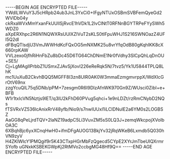 -----BEGIN AGE ENCRYPTED FILE-----
YWdlLWVuY3J5cHRpb24ub3JnL3YxCi0+IFgyNTUxOSBmSVBFemQyeGd2WVlDb04y
ckRxaWVxMmYxanFkUUllSjRvcE1hVDk1L2lvClNtT0RFNnBGYTRPeFYySWh5WDZ0
aXpERXhpc2R6N1NQWXRsUUlXZlVuT2sKLS0tIFpuWHJ1S216SWNOazZ4UFl5Q2dl
dFBqQTlsdjU3VmJWWHdKcFQxOG5mNXMK25u8vrYfqOdB80gKqhIKK8cX660rpKAW
VVLzexo0jfhRiHnFbZu8bDc45D6TG64ChDNmE1Nr0fVdhy3SlCpQhLqDnOU+SE5/
Cj+LgMAgIlPrbbZ1USmxZJAvSjXovI226eReRqk5N/7tvz5/Yk1U5844TPLQ8LhK
mc1UuXuB2CkvhBQQ5MGFF8I3zn8UlR0AK0W3mmaEzmgmvrppX/WdXIcGrOtV69nx
zzgYcuQlL75q5DNb/pPM+7zesgm0R6I9DlzAfnWK970Gn9Z/WUsci0ZibI+e+BFB
W1r1txIcVN5Nztjs9lET/q3IU2kFhD60PVug5qhci+1e9nLDZt/rzRmCNybD2NQs
fTSVRxVZ536lcAnixRrV48yfb/Nio9/s7nwIUUxl1iLCIDNulE2a6YM0s2LOGBSZ
AaGG8qPeLjrdTQV+2laNZ19adpC5Li3VuvZM5sS0LQ3J+zemqWkcpojXVoIbOA3C
6XBqhBjc6yxXCnqHwH0+ifmDFgAUOG13BkjYv32jRqWKeB6Lxmdb5Q030hVN9zyV
H4ZKlWIcY1PMQgif9r5K43CTxpHGrMbFzQgecd5CYpE2XYrJmTbeUIQXrmrSYofb
uGNxkKSBEKGWpKj2RtMVo2ccbgMG48Hf9Q==
-----END AGE ENCRYPTED FILE-----
